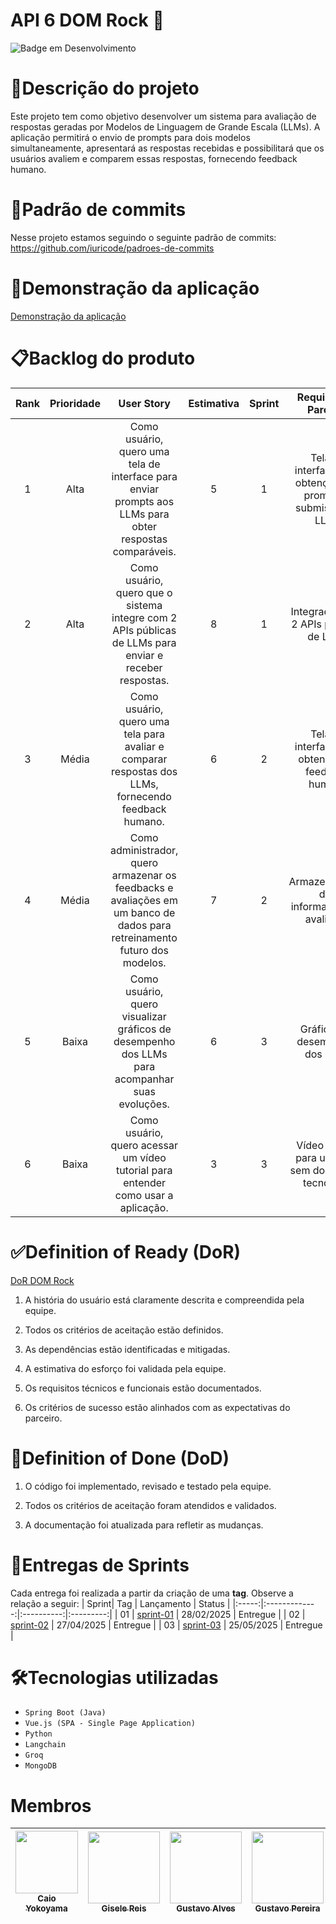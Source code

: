 # API 6 DOM Rock 🚀
![Badge em Desenvolvimento](http://img.shields.io/static/v1?label=STATUS&message=EM%20DESENVOLVIMENTO&color=GREEN&style=for-the-badge)

# 📝Descrição do projeto
Este projeto tem como objetivo desenvolver um sistema para avaliação de respostas geradas por Modelos de Linguagem de Grande Escala (LLMs). A aplicação permitirá o envio de prompts para dois modelos simultaneamente, apresentará as respostas recebidas e possibilitará que os usuários avaliem e comparem essas respostas, fornecendo feedback humano. 

# 📖Padrão de commits
Nesse projeto estamos seguindo o seguinte padrão de commits: <br>
https://github.com/iuricode/padroes-de-commits

# 🎥Demonstração da aplicação
[Demonstração da aplicação](https://youtu.be/MBM-Ca50jYs)

# 📋Backlog do produto

|Rank|Prioridade|User Story|Estimativa|Sprint|Requisito do Parceiro|
|:----:|:----------:|:----------:|:----------:|:------:|:--------------------:
|1|Alta|Como usuário, quero uma tela de interface para enviar prompts aos LLMs para obter respostas comparáveis.|5|1|Tela de interface para obtenção dos prompts e submissão às LLMs|
|2|Alta|Como usuário, quero que o sistema integre com 2 APIs públicas de LLMs para enviar e receber respostas.|8|1|Integração com 2 APIs públicas de LLMs|
|3|Média|Como usuário, quero uma tela para avaliar e comparar respostas dos LLMs, fornecendo feedback humano.|6|2|Tela de interface para obtenção de feedback humano|
|4|Média|Como administrador, quero armazenar os feedbacks e avaliações em um banco de dados para retreinamento futuro dos modelos.|7|2|Armazenamento das informações de avaliação|
|5|Baixa|Como usuário, quero visualizar gráficos de desempenho dos LLMs para acompanhar suas evoluções.|6|3|Gráficos de desempenho dos LLMs|
|6|Baixa|Como usuário, quero acessar um vídeo tutorial para entender como usar a aplicação.|3|3|Vídeo tutorial para usuários sem domínio de tecnologia|

# ✅Definition of Ready (DoR)

<a href="./doc/DoR.md">DoR DOM Rock</a>

1. A história do usuário está claramente descrita e compreendida pela equipe.

2. Todos os critérios de aceitação estão definidos.

3. As dependências estão identificadas e mitigadas.

4. A estimativa do esforço foi validada pela equipe.

5. Os requisitos técnicos e funcionais estão documentados.

6. Os critérios de sucesso estão alinhados com as expectativas do parceiro.

# 🎯Definition of Done (DoD)

1. O código foi implementado, revisado e testado pela equipe.

2. Todos os critérios de aceitação foram atendidos e validados.

3. A documentação foi atualizada para refletir as mudanças.

# 📆Entregas de Sprints

Cada entrega foi realizada a partir da criação de uma **tag**. Observe a relação a seguir:
| Sprint| Tag | Lançamento | Status | 
|:-----:|:-------------:|:----------:|:---------:|
| 01 | [sprint-01](sprints/sprint-01.md) | 28/02/2025 | Entregue | 
| 02 | [sprint-02](sprints/sprint-02.md) | 27/04/2025 | Entregue | 
| 03 | [sprint-03](sprints/sprint-03.md) | 25/05/2025 | Entregue | 


<div align="center" dir="auto">

</div>

# 🛠️Tecnologias utilizadas

- ``Spring Boot (Java)``
- ``Vue.js (SPA - Single Page Application)``
- ``Python``
- ``Langchain``
- ``Groq``
- ``MongoDB``

# Membros

| [<img loading="lazy" src="https://github.com/user-attachments/assets/c691dc08-0c62-4efe-aa8c-4c8dd0cb12b2" width=100><br><sub>Caio Yokoyama</sub>](https://github.com/caboia) |  [<img loading="lazy" src="https://avatars.githubusercontent.com/u/111552213?v=4" width=115><br><sub>Gisele Reis</sub>](https://github.com/gisele-reis) |  [<img loading="lazy" src="https://media.licdn.com/dms/image/v2/D4D03AQEj1gNpjdjxXw/profile-displayphoto-shrink_800_800/profile-displayphoto-shrink_800_800/0/1709836229538?e=1747872000&v=beta&t=RxHmEVnchmyNQa-Qu-4S4TZfjU6H_c8w1XXIcninCjc" width=115><br><sub>Gustavo Alves</sub>](https://github.com/ogustavoalves) |  [<img loading="lazy" src="https://avatars.githubusercontent.com/u/108089562?v=4" width=115><br><sub>Gustavo Pereira</sub>](https://github.com/gustavohpereira) |  [<img loading="lazy" src="https://github.com/user-attachments/assets/3ca670f5-fddd-4a8a-b30d-20e286eca972" width=115><br><sub>Jacqueline</sub>](https://github.com/jxqlnm) |  [<img loading="lazy" src="https://github.com/user-attachments/assets/440fe622-056b-4771-bbd8-b05d884360d2" width=115><br><sub>Pedro Pucci</sub>](https://github.com/pedro11pucci) |  [<img loading="lazy" src="https://avatars.githubusercontent.com/u/101465349?v=4" width=115><br><sub>Victor Portela</sub>](https://github.com/VictorGuui) |  [<img loading="lazy" src="https://media.licdn.com/dms/image/v2/D4E03AQEANJCsUhw0ag/profile-displayphoto-shrink_800_800/profile-displayphoto-shrink_800_800/0/1729912498652?e=1747872000&v=beta&t=Ofoaz1fI7824wN_La3Vb8auVnV6lCV8Z4aA_6Xx6pwE" width=115><br><sub>Vinicius H.</sub>](https://github.com/vinihsr) |
| :---: | :---: | :---: | :---: | :---: | :---: | :---: | :---: |
